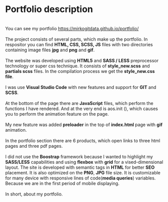 <h1>Portfolio description</h1>
<br>
You can see my portfolio <a href="https://mirkogitdata.github.io/portfolio/"  target="_blank">https://mirkogitdata.github.io/portfolio/</a>
<br>
<br>
The project consists of several parts, which make up the portfolio. In respositor you can find <b>HTML, CSS, SCSS, JS</b> files with two directories containing image files <b>jpg</b> and <b>png</b> and <b>gif</b>.
<br>
<br>
The website was developed using <b>HTML5</b> and <b>SASS / LESS</b> preprocessor technology or super css technique.
It consists of <b>style_new.scss</b> and <b>partials scss</b> files. In the compilation process we get the <b>style_new.css file</b>.
<br>
<br>
I was use <b>Visual Studio Code</b> with new features and support for <b>GIT</b> and <b>SCSS</b>. 
<br>
<br>
At the bottom of the page there are <b>JavaScript</b> files, which perform the functions I have rendered. And at the very end is aos.init (), which causes you to perform the animation feature on the page.
<br>
<br>
My new feature was added <b>preloader</b> in the top of <b>index.html </b>page with <b>gif</b> animation.
<br>
<br>
In the portfolio section there are 6 products, which open links to three html pages and three pdf pages.
<br>
<br>
I did not use the <b>Boostrap</b> framework because I wanted to highlight my <b>SASS/LESS</b> capabilities and using <b>flexbox</b> with <b>grid</b> for a vised-dimensional layout. The site is developed with semantic tags in <b>HTML</b> for better <b>SEO</b> placement. It is also optimized on the <b>PNG</b>, <b>JPG</b> file size.
It is customizable for many device with responsive lines of code(<b>media queries</b>) variables. Because we are in the first period of mobile displaying.
<br>
<br>
In short, about my portfolio.
